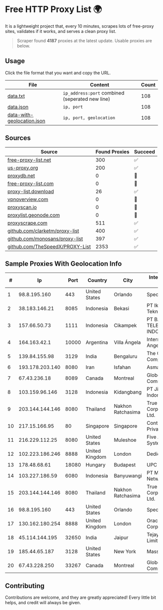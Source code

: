 
# Free HTTP Proxy List 🌍

It is a lightweight project that, every 10 minutes, scrapes lots of free-proxy sites, validates if it works, and serves a clean proxy list.


> Scraper found **4187** proxies at the latest update. Usable proxies are below.

## Usage

Click the file format that you want and copy the URL.


|File|Content|Count|
|----|-------|-----|
|[data.txt](https://raw.githubusercontent.com/themiralay/Proxy-List-World/master/data.txt)|`ip_address:port` combined (seperated new line)|108|
|[data.json](https://raw.githubusercontent.com/themiralay/Proxy-List-World/master/data.json)|`ip, port`|108|
|[data-with-geolocation.json](https://raw.githubusercontent.com/themiralay/Proxy-List-World/master/data-with-geolocation.json)|`ip, port, geolocation`|108|

## Sources

|Source|Found Proxies|Succeed|
|------|-------------|-------|
|[free-proxy-list.net](https://free-proxy-list.net)|300|✅|
|[us-proxy.org](https://www.us-proxy.org)|200|✅|
|[proxydb.net](http://proxydb.net)|0|🚫|
|[free-proxy-list.com](https://free-proxy-list.com/?page=&port=&type%5B%5D=http&type%5B%5D=https&up_time=0&search=Search)|0|🚫|
|[proxy-list.download](https://www.proxy-list.download/HTTP)|26|✅|
|[vpnoverview.com](https://vpnoverview.com/privacy/anonymous-browsing/free-proxy-servers)|0|🚫|
|[proxyscan.io](https://www.proxyscan.io)|0|🚫|
|[proxylist.geonode.com](https://proxylist.geonode.com/api/proxy-list?limit=300&page=1&sort_by=lastChecked&sort_type=desc&protocols=http,https)|0|🚫|
|[proxyscrape.com](https://api.proxyscrape.com/v2/?request=displayproxies&protocol=http&timeout=10000&country=all&ssl=all&anonymity=all)|511|✅|
|[github.com/clarketm/proxy-list](https://raw.githubusercontent.com/clarketm/proxy-list/master/proxy-list-raw.txt)|400|✅|
|[github.com/monosans/proxy-list](https://raw.githubusercontent.com/monosans/proxy-list/main/proxies/http.txt)|397|✅|
|[github.com/TheSpeedX/PROXY-List](https://raw.githubusercontent.com/TheSpeedX/PROXY-List/master/http.txt)|2353|✅|


## Sample Proxies With Geolocation Info

|#|Ip|Port|Country|City|Internet Service Provider|
|-|--|----|-------|----|-------------------------|
|1|98.8.195.160|443|United States|Orlando|Spectrum|
|2|38.183.146.21|8085|Indonesia|Bekasi|PT Ikhlas Cipta Teknologi|
|3|157.66.50.73|1111|Indonesia|Cikampek|PT BARAYA TELEKOMUNIKASI INDONESIA|
|4|164.163.42.1|10000|Argentina|Villa Ángela|Interret Villa Angela SRL|
|5|139.84.155.98|3129|India|Bengaluru|The Constant Company, LLC|
|6|193.178.203.140|8080|Iran|Isfahan|AsmanFaraz ISDP|
|7|67.43.236.18|8089|Canada|Montreal|GloboTech Communications|
|8|103.159.96.146|3128|Indonesia|Kidangbang|PT Jinde Grup Indonesia|
|9|203.144.144.146|8080|Thailand|Nakhon Ratchasima|True Internet Corporation CO. Ltd.|
|10|217.15.166.95|80|Singapore|Singapore|Contabo Asia Private Limited|
|11|216.229.112.25|8080|United States|Muleshoe|Five Area Systems, LLC|
|12|102.223.186.246|8888|United Kingdom|London|Dedicated Servers|
|13|178.48.68.61|18080|Hungary|Budapest|UPC|
|14|103.227.186.59|6080|Indonesia|Banyuwangi|PT Master Star Network|
|15|203.144.144.146|8080|Thailand|Nakhon Ratchasima|True Internet Corporation CO. Ltd.|
|16|98.8.195.160|443|United States|Orlando|Spectrum|
|17|130.162.180.254|8888|United Kingdom|London|Oracle Corporation|
|18|45.114.144.195|32650|India|Jaipur|Tejays Dynamic Limited|
|19|185.44.65.187|3128|United States|New York|Massivegrid LTD|
|20|67.43.228.250|33267|Canada|Montreal|GloboTech Communications|



## Contributing

Contributions are welcome, and they are greatly appreciated! Every
little bit helps, and credit will always be given.

